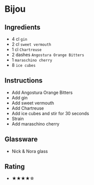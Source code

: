 # Bijou

## Ingredients
- 4 cl `gin`
- 2 cl `sweet vermouth`
- 1 cl `Chartreuse`
- 2 dashes `Angostura Orange Bitters`
- 1 `maraschino cherry`
- 8 `ice cubes`

## Instructions
- Add Angostura Orange Bitters
- Add gin
- Add sweet vermouth
- Add Chartreuse
- Add ice cubes and stir for 30 seconds
- Strain
- Add maraschino cherry

## Glassware
- Nick & Nora glass

## Rating
- ★★★★☆